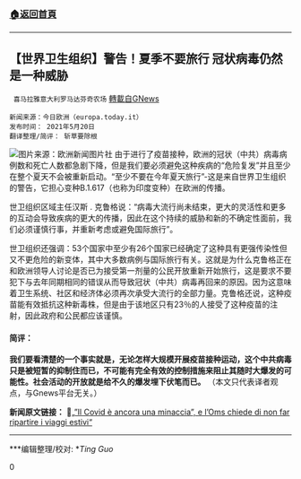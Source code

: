 ###  [:house:返回首頁](https://github.com/ourhimalayas/txt)
---

## 【世界卫生组织】警告！夏季不要旅行 冠状病毒仍然是一种威胁
` 喜马拉雅意大利罗马达芬奇农场` [轉載自GNews](https://gnews.org/zh-hans/1262089/)

```
新闻来源：今日欧洲（europa.today.it）
发布时间： 2021年5月20日
翻译整理/简评： 斩草要除根
```

![]()![](https://gnews-media-offload.s3.amazonaws.com/wp-content/uploads/2021/05/21092314/116206140_mediaitem116205248.jpg)图片来源：欧洲新闻图片社
由于进行了疫苗接种，欧洲的冠状（中共）病毒病例数和死亡人数都急剧下降，但是我们要必须避免这种疾病的“危险复发”并且至少在整个夏天不会被重新启动。“至少不要在今年夏天旅行”-这是来自世界卫生组织的警告，它担心变种B.1.617（也称为印度变种）在欧洲的传播。

世卫组织区域主任汉斯 .  克鲁格说：“病毒大流行尚未结束，更大的灵活性和更多的互动会导致疾病的更大的传播，因此在这个持续的威胁和新的不确定性面前，我们必须谨慎行事，并重新考虑或避免国际旅行”。

世卫组织还强调：53个国家中至少有26个国家已经确定了这种具有更强传染性但又不更危险的新变体，其中大多数病例与国际旅行有关。这就是为什么克鲁格正在和欧洲领导人讨论是否已为接受第一剂量的公民开放重新开始旅行，这是要求不要犯下与去年同期相同的错误从而导致冠状（中共）病毒再回来的原因。因为这意味着卫生系统、社区和经济体必须再次承受大流行的全部力量。克鲁格还说，这种疫苗能有效抵抗这种新毒株，但是由于该地区只有23％的人接受了这种疫苗的注射，因此政府和公民都应该谨慎。

#### 简评：

**我们要看清楚的一个事实就是，无论怎样大规模开展疫苗接种运动，这个中共病毒只是被短暂的抑制住而已，不可能有完全有效的控制措施来阻止其随时大爆发的可能性。社会活动的开放就是给不久的爆发埋下伏笔而已。**
（本文只代表译者观点，与Gnews平台无关。）

**新闻原文链接：**
🔗[„”Il Covid è ancora una minaccia”, e l’Oms chiede di non far ripartire i viaggi estivi“](https://europa.today.it/attualita/covid-minaccia-oms-viaggi-estate.html#_ga=2.239823875.1865273405.1621501518-145009575.1615972944)

* * *

***编辑整理/校对: **Ting Guo*

0

